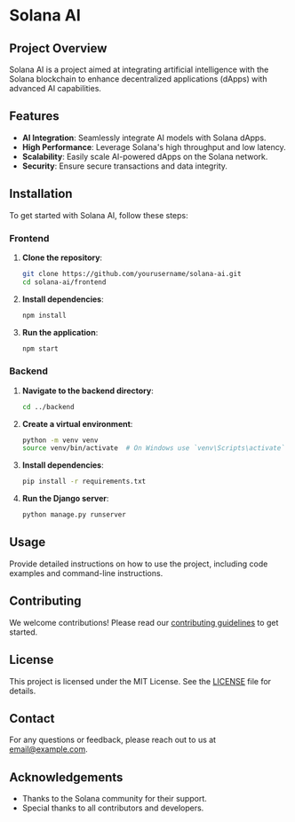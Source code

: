 # Solana AI

## Project Overview
Solana AI is a project aimed at integrating artificial intelligence with the Solana blockchain to enhance decentralized applications (dApps) with advanced AI capabilities.

## Features
- **AI Integration**: Seamlessly integrate AI models with Solana dApps.
- **High Performance**: Leverage Solana's high throughput and low latency.
- **Scalability**: Easily scale AI-powered dApps on the Solana network.
- **Security**: Ensure secure transactions and data integrity.

## Installation
To get started with Solana AI, follow these steps:

### Frontend

1. **Clone the repository**:
    ```bash
    git clone https://github.com/yourusername/solana-ai.git
    cd solana-ai/frontend
    ```

2. **Install dependencies**:
    ```bash
    npm install
    ```

3. **Run the application**:
    ```bash
    npm start
    ```

### Backend

1. **Navigate to the backend directory**:
    ```bash
    cd ../backend
    ```

2. **Create a virtual environment**:
    ```bash
    python -m venv venv
    source venv/bin/activate  # On Windows use `venv\Scripts\activate`
    ```

3. **Install dependencies**:
    ```bash
    pip install -r requirements.txt
    ```

4. **Run the Django server**:
    ```bash
    python manage.py runserver
    ```

## Usage
Provide detailed instructions on how to use the project, including code examples and command-line instructions.

## Contributing
We welcome contributions! Please read our [contributing guidelines](CONTRIBUTING.md) to get started.

## License
This project is licensed under the MIT License. See the [LICENSE](LICENSE) file for details.

## Contact
For any questions or feedback, please reach out to us at [email@example.com](mailto:email@example.com).

## Acknowledgements
- Thanks to the Solana community for their support.
- Special thanks to all contributors and developers.
